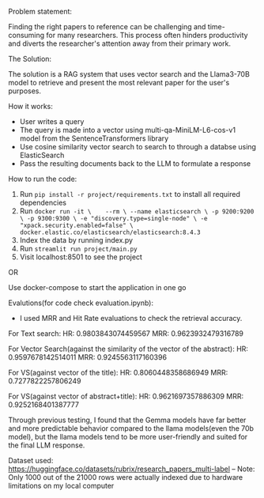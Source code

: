 Problem statement:

Finding the right papers to reference can be challenging and time-consuming for many researchers. This process often hinders productivity and diverts the researcher's attention away from their primary work.

The Solution:

The solution is a RAG system that uses vector search and the Llama3-70B model to retrieve and present the most relevant paper for the user's purposes.

How it works:
- User writes a query
- The query is made into a vector using multi-qa-MiniLM-L6-cos-v1 model from the SentenceTransformers library
- Use cosine similarity vector search to search to through a databse using ElasticSearch
- Pass the resulting documents back to the LLM to formulate a response

How to run the code:

1. Run `pip install -r project/requirements.txt` to install all required dependencies
2. Run `docker run -it \    --rm \
    --name elasticsearch \
    -p 9200:9200 \
    -p 9300:9300 \
    -e "discovery.type=single-node" \
    -e "xpack.security.enabled=false" \
    docker.elastic.co/elasticsearch/elasticsearch:8.4.3`
4. Index the data by running index.py
5. Run `streamlit run project/main.py`
6. Visit localhost:8501 to see the project

OR

Use docker-compose to start the application in one go

Evalutions(for code check evaluation.ipynb):

- I used MRR and Hit Rate evaluations to check the retrieval accuracy.

For Text search:
  HR: 0.9803843074459567
  MRR: 0.9623932479316789

For Vector Search(against the similarity of the vector of the abstract):
  HR: 0.9597678142514011
  MRR: 0.9245563117160396

For VS(against vector of the title):
  HR: 0.8060448358686949
  MRR: 0.7277822257806249

For VS(against vector of abstract+title):
  HR: 0.9621697357886309
  MRR: 0.9252168401387777 

Through previous testing, I found that the Gemma models have far better and more predictable behavior compared to the llama models(even the 70b model), but the llama models tend to be more user-friendly and suited for the final LLM response.

Dataset used:
https://huggingface.co/datasets/rubrix/research_papers_multi-label 
    – Note: Only 1000 out of the 21000 rows were actually indexed due to hardware limitations on my local computer

